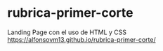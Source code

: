 # rubrica-primer-corte
Landing Page con el uso de HTML y CSS
https://alfonsovm13.github.io/rubrica-primer-corte/
